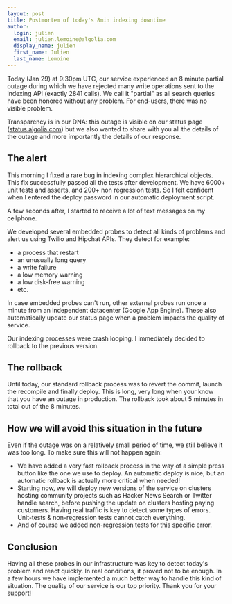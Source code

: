 ```yaml
---
layout: post
title: Postmortem of today's 8min indexing downtime
author:
  login: julien
  email: julien.lemoine@algolia.com
  display_name: julien
  first_name: Julien
  last_name: Lemoine
---
```


Today (Jan 29) at 9:30pm UTC, our service experienced an 8 minute partial
outage during which we have rejected many write operations sent to the
indexing API (exactly 2841 calls). We call it "partial" as all search queries
have been honored without any problem. For end-users, there was no visible
problem.

Transparency is in our DNA: this outage is visible on our status page
([status.algolia.com][1]) but we also wanted to share
with you all the details of the outage and more importantly the details of our
response.

## The alert

This morning I fixed a rare bug in indexing complex hierarchical objects. This
fix successfully passed all the tests after development. We have 6000+ unit
tests and asserts, and 200+ non regression tests. So I felt confident when I
entered the deploy password in our automatic deployment script.

A few seconds after, I started to receive a lot of text messages on my
cellphone.

We developed several embedded probes to detect all kinds of problems and alert
us using Twilio and Hipchat APIs. They detect for example:

  * a process that restart
  * an unusually long query
  * a write failure
  * a low memory warning
  * a low disk-free warning
  * etc.

In case embedded probes can't run, other external probes run once a minute
from an independent datacenter (Google App Engine). These also automatically
update our status page when a problem impacts the quality of service.

Our indexing processes were crash looping. I immediately decided to rollback
to the previous version.

## The rollback

Until today, our standard rollback process was to revert the commit, launch
the recompile and finally deploy. This is long, very long when your know that
you have an outage in production. The rollback took about 5 minutes in total
out of the 8 minutes.

## How we will avoid this situation in the future

Even if the outage was on a relatively small period of time, we still believe
it was too long. To make sure this will not happen again:

  * We have added a very fast rollback process in the way of a simple press button like the one we use to deploy. An automatic deploy is nice, but an automatic rollback is actually more critical when needed!
  * Starting now, we will deploy new versions of the service on clusters hosting community projects such as Hacker News Search or Twitter handle search, before pushing the update on clusters hosting paying customers. Having real traffic is key to detect some types of errors. Unit-tests & non-regression tests cannot catch everything.
  * And of course we added non-regression tests for this specific error.

## Conclusion

Having all these probes in our infrastructure was key to detect today's
problem and react quickly. In real conditions, it proved not to be enough. In
a few hours we have implemented a much better way to handle this kind of
situation. The quality of our service is our top priority. Thank you for your
support!


[1]: http://status.algolia.com
